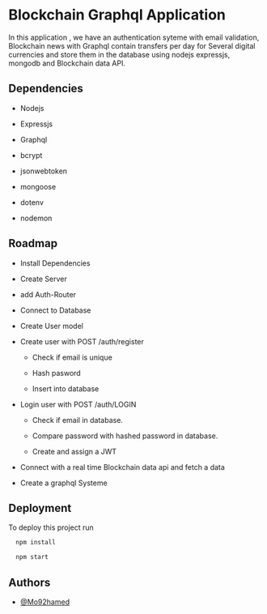 # Blockchain Graphql Application

In this application , we have an authentication syteme with email validation, Blockchain news with Graphql contain  transfers per day for Several digital currencies and store them in the database using nodejs expressjs, mongodb and Blockchain data API. 


## Dependencies

- Nodejs

- Expressjs

- Graphql

- bcrypt

- jsonwebtoken

- mongoose

- dotenv

- nodemon

## Roadmap

- Install Dependencies

- Create Server

- add Auth-Router

- Connect to Database

- Create User model

- Create user with POST /auth/register

     - Check if email is unique

     - Hash pasword

     - Insert into database

- Login user with POST /auth/LOGIN

     - Check if email in database.

     - Compare password with hashed password in database.

     - Create and assign a JWT     

- Connect with a real time Blockchain data api and fetch a data

- Create a graphql Systeme
  
   









## Deployment

To deploy this project run

```bash
  npm install
```

```bash
  npm start
```


## Authors

- [@Mo92hamed](https://github.com/MO92hamed)
